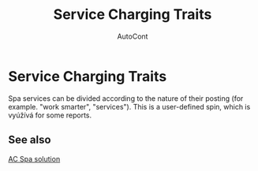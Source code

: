 ﻿---
    title: "Service Charging Traits"
    author: AutoCont
    ms.date: 04/30/2018
    ms.topic: article
    ms.prod: dynamics-nav-2017
    ms.contentlocale: en
    ms.lasthandoff: 04/30/2018
---

# Service Charging Traits

Spa services can be divided according to the nature of their posting (for example. "work smarter", "services"). This is a user-defined spin, which is vyúžívá for some reports. 


## <a name="see-also"></a>See also
[AC Spa solution](ac-spa-solution.md)